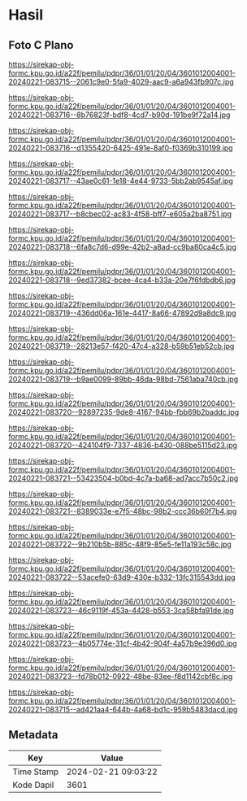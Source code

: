 # Hasil

## Foto C Plano

https://sirekap-obj-formc.kpu.go.id/a22f/pemilu/pdpr/36/01/01/20/04/3601012004001-20240221-083715--2061c9e0-5fa9-4029-aac9-a6a943fb907c.jpg

https://sirekap-obj-formc.kpu.go.id/a22f/pemilu/pdpr/36/01/01/20/04/3601012004001-20240221-083716--8b76823f-bdf8-4cd7-b90d-191be9f72a14.jpg

https://sirekap-obj-formc.kpu.go.id/a22f/pemilu/pdpr/36/01/01/20/04/3601012004001-20240221-083716--d1355420-6425-491e-8af0-f0369b310199.jpg

https://sirekap-obj-formc.kpu.go.id/a22f/pemilu/pdpr/36/01/01/20/04/3601012004001-20240221-083717--43ae0c61-1e18-4e44-9733-5bb2ab9545af.jpg

https://sirekap-obj-formc.kpu.go.id/a22f/pemilu/pdpr/36/01/01/20/04/3601012004001-20240221-083717--b8cbec02-ac83-4f58-bff7-e605a2ba8751.jpg

https://sirekap-obj-formc.kpu.go.id/a22f/pemilu/pdpr/36/01/01/20/04/3601012004001-20240221-083718--6fa8c7d6-d99e-42b2-a8ad-cc9ba80ca4c5.jpg

https://sirekap-obj-formc.kpu.go.id/a22f/pemilu/pdpr/36/01/01/20/04/3601012004001-20240221-083718--9ed37382-bcee-4ca4-b33a-20e7f6fdbdb6.jpg

https://sirekap-obj-formc.kpu.go.id/a22f/pemilu/pdpr/36/01/01/20/04/3601012004001-20240221-083719--436dd06a-161e-4417-8a66-47892d9a8dc9.jpg

https://sirekap-obj-formc.kpu.go.id/a22f/pemilu/pdpr/36/01/01/20/04/3601012004001-20240221-083719--28213e57-f420-47c4-a328-b59b51eb52cb.jpg

https://sirekap-obj-formc.kpu.go.id/a22f/pemilu/pdpr/36/01/01/20/04/3601012004001-20240221-083719--b9ae0099-89bb-46da-98bd-7561aba740cb.jpg

https://sirekap-obj-formc.kpu.go.id/a22f/pemilu/pdpr/36/01/01/20/04/3601012004001-20240221-083720--92897235-9de8-4167-94bb-fbb69b2baddc.jpg

https://sirekap-obj-formc.kpu.go.id/a22f/pemilu/pdpr/36/01/01/20/04/3601012004001-20240221-083720--424104f9-7337-4836-b430-088be5115d23.jpg

https://sirekap-obj-formc.kpu.go.id/a22f/pemilu/pdpr/36/01/01/20/04/3601012004001-20240221-083721--53423504-b0bd-4c7a-ba68-ad7acc7b50c2.jpg

https://sirekap-obj-formc.kpu.go.id/a22f/pemilu/pdpr/36/01/01/20/04/3601012004001-20240221-083721--8389033e-e7f5-48bc-98b2-ccc36b60f7b4.jpg

https://sirekap-obj-formc.kpu.go.id/a22f/pemilu/pdpr/36/01/01/20/04/3601012004001-20240221-083722--9b210b5b-885c-48f9-85e5-fe11a193c58c.jpg

https://sirekap-obj-formc.kpu.go.id/a22f/pemilu/pdpr/36/01/01/20/04/3601012004001-20240221-083722--53acefe0-63d9-430e-b332-13fc315543dd.jpg

https://sirekap-obj-formc.kpu.go.id/a22f/pemilu/pdpr/36/01/01/20/04/3601012004001-20240221-083723--46c9119f-453a-4428-b553-3ca58bfa91de.jpg

https://sirekap-obj-formc.kpu.go.id/a22f/pemilu/pdpr/36/01/01/20/04/3601012004001-20240221-083723--4b05774e-31cf-4b42-904f-4a57b9e396d0.jpg

https://sirekap-obj-formc.kpu.go.id/a22f/pemilu/pdpr/36/01/01/20/04/3601012004001-20240221-083723--fd78b012-0922-48be-83ee-f8d1142cbf8c.jpg

https://sirekap-obj-formc.kpu.go.id/a22f/pemilu/pdpr/36/01/01/20/04/3601012004001-20240221-083715--ad421aa4-644b-4a68-bd1c-959b5483dacd.jpg


## Metadata

| Key        | Value               |
| ---------- | ------------------- |
| Time Stamp | 2024-02-21 09:03:22 |
| Kode Dapil | 3601                |



